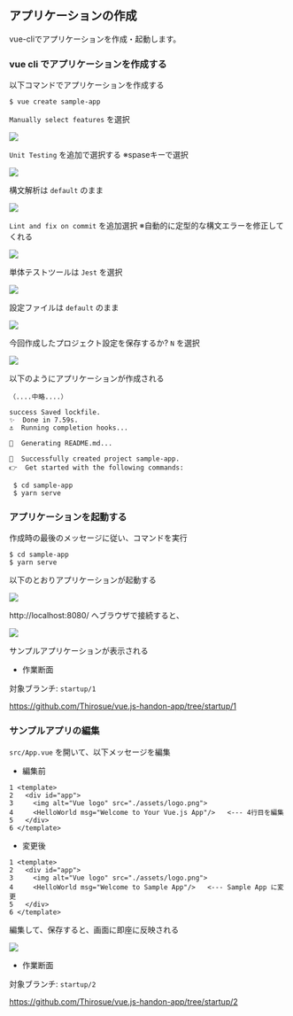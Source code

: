 ## アプリケーションの作成

vue-cliでアプリケーションを作成・起動します。

### vue cli でアプリケーションを作成する

以下コマンドでアプリケーションを作成する

```
$ vue create sample-app
```

`Manually select features` を選択

![](https://s3-ap-northeast-1.amazonaws.com/vue.js-handon-2019/startup_1_1.png "")

`Unit Testing` を追加で選択する ※spaseキーで選択

![](https://s3-ap-northeast-1.amazonaws.com/vue.js-handon-2019/startup_1_2.png "")

構文解析は `default` のまま

![](https://s3-ap-northeast-1.amazonaws.com/vue.js-handon-2019/startup_1_3.png "")

`Lint and fix on commit` を追加選択 ※自動的に定型的な構文エラーを修正してくれる

![](https://s3-ap-northeast-1.amazonaws.com/vue.js-handon-2019/startup_1_4.png "")

単体テストツールは `Jest` を選択

![](https://s3-ap-northeast-1.amazonaws.com/vue.js-handon-2019/startup_1_5.png "")

設定ファイルは `default` のまま

![](https://s3-ap-northeast-1.amazonaws.com/vue.js-handon-2019/startup_1_6.png "")

今回作成したプロジェクト設定を保存するか?  `N` を選択

![](https://s3-ap-northeast-1.amazonaws.com/vue.js-handon-2019/startup_1_7.png "")

以下のようにアプリケーションが作成される

```
（....中略....）

success Saved lockfile.
✨  Done in 7.59s.
⚓  Running completion hooks...

📄  Generating README.md...

🎉  Successfully created project sample-app.
👉  Get started with the following commands:

 $ cd sample-app
 $ yarn serve
```

### アプリケーションを起動する

作成時の最後のメッセージに従い、コマンドを実行

```
$ cd sample-app
$ yarn serve
```

以下のとおりアプリケーションが起動する

![](https://s3-ap-northeast-1.amazonaws.com/vue.js-handon-2019/startup_2.png "")

http://localhost:8080/ へブラウザで接続すると、

![](https://s3-ap-northeast-1.amazonaws.com/vue.js-handon-2019/startup_3.png "")

サンプルアプリケーションが表示される

+ 作業断面

対象ブランチ: `startup/1` 

https://github.com/Thirosue/vue.js-handon-app/tree/startup/1

### サンプルアプリの編集

`src/App.vue` を開いて、以下メッセージを編集

* 編集前

```
1 <template>
2   <div id="app">
3     <img alt="Vue logo" src="./assets/logo.png">
4     <HelloWorld msg="Welcome to Your Vue.js App"/>   <--- 4行目を編集
5   </div>
6 </template>
```

* 変更後

```
1 <template>
2   <div id="app">
3     <img alt="Vue logo" src="./assets/logo.png">
4     <HelloWorld msg="Welcome to Sample App"/>   <--- Sample App に変更
5   </div>
6 </template>
```

編集して、保存すると、画面に即座に反映される

![](https://s3-ap-northeast-1.amazonaws.com/vue.js-handon-2019/startup_4.png "")

+ 作業断面

対象ブランチ: `startup/2` 

https://github.com/Thirosue/vue.js-handon-app/tree/startup/2

